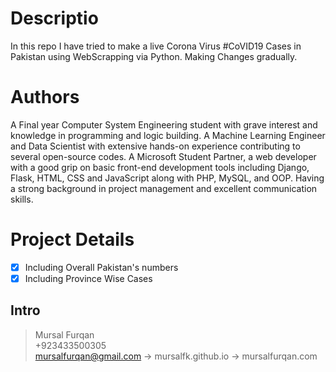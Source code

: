# Descriptio
In this repo I have tried to make a live Corona Virus #CoVID19 Cases in Pakistan using WebScrapping via Python. Making Changes gradually.
# Authors
A Final year Computer System Engineering student with grave interest and knowledge in programming and logic building. A Machine Learning Engineer and Data Scientist with extensive hands-on experience contributing to several open-source codes. A Microsoft Student Partner, a web developer with a good grip on basic front-end development tools including Django, Flask, HTML, CSS and JavaScript along with PHP, MySQL, and OOP. Having a strong background in project management and excellent communication skills.

# Project Details
- [x] Including Overall Pakistan's numbers
- [x] Including Province Wise Cases

## Intro
> Mursal Furqan  <br />
> +923433500305  <br />
> mursalfurqan@gmail.com
-> mursalfk.github.io
-> mursalfurqan.com
